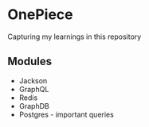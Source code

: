 # OnePiece

Capturing my learnings in this repository 

## Modules 
* Jackson
* GraphQL
* Redis
* GraphDB
* Postgres - important queries
